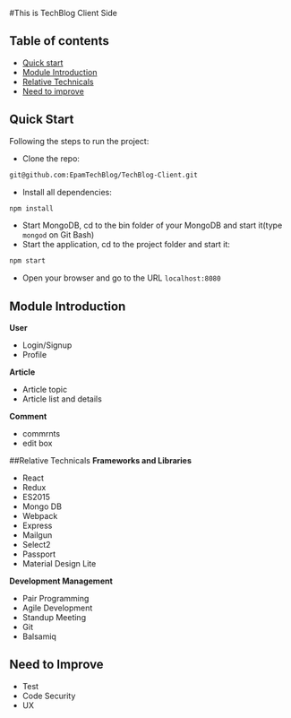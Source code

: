 #This is TechBlog Client Side

## Table of contents

* [Quick start](#quick-start)
* [Module Introduction](#module-introduction)
* [Relative Technicals](#relative-technicals)
* [Need to improve](#need-to-improve)

## Quick Start

Following the steps to run the project:

* Clone the repo: 
```sh
git@github.com:EpamTechBlog/TechBlog-Client.git
```
* Install all dependencies:
```sh
npm install
```

* Start MongoDB, cd to the bin folder of your MongoDB and start it(type `mongod` on Git Bash)
* Start the application, cd to the project folder and start it:
```sh
npm start
```
* Open your browser and go to the URL `localhost:8080`

## Module Introduction

**User**
* Login/Signup
* Profile

**Article**
* Article topic
* Article list and details

**Comment**
* commrnts 
* edit box

##Relative Technicals
**Frameworks and Libraries**
- React
- Redux
- ES2015
- Mongo DB
- Webpack
- Express
- Mailgun
- Select2
- Passport
- Material Design Lite

**Development Management**
- Pair Programming
- Agile Development
 - Standup Meeting
- Git
- Balsamiq

## Need to Improve
- Test
- Code Security
- UX
 

